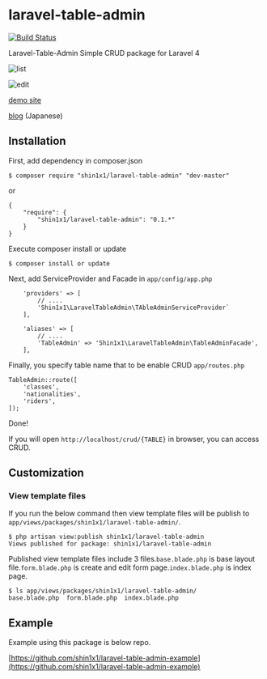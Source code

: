 laravel-table-admin
===================

[![Build Status](https://travis-ci.org/shin1x1/laravel-table-admin.svg?branch=master)](https://travis-ci.org/shin1x1/laravel-table-admin)

Laravel-Table-Admin Simple CRUD package for Laravel 4

![list](https://raw.githubusercontent.com/wiki/shin1x1/laravel-table-admin/images/classes_list.jpg?1)

![edit](https://raw.githubusercontent.com/wiki/shin1x1/laravel-table-admin/images/classes_edit.jpg?1)

[demo site](http://laravel-table-admin.herokuapp.com/crud/classes)

[blog](http://www.1x1.jp/blog/2014/06/laravel-table-admin.html) (Japanese)


## Installation

First, add dependency in composer.json

```
$ composer require "shin1x1/laravel-table-admin" "dev-master"
```

or

```
{
    "require": {
        "shin1x1/laravel-table-admin": "0.1.*"
    }
}
```

Execute composer install or update

```
$ composer install or update
```

Next, add ServiceProvider and Facade in `app/config/app.php`

```
    'providers' => [
        // ....
        'Shin1x1\LaravelTableAdmin\TAbleAdminServiceProvider`
    ],
```

```
    'aliases' => [
        // ....
        'TableAdmin' => 'Shin1x1\LaravelTableAdmin\TableAdminFacade',
    ],
```

Finally, you specify table name that to be enable CRUD `app/routes.php`

```
TableAdmin::route([
    'classes',
    'nationalities',
    'riders',
]);
```

Done!

If you will open `http://localhost/crud/{TABLE}` in browser, you can access CRUD.

## Customization

### View template files

If you run the below command then view template files will be publish to `app/views/packages/shin1x1/laravel-table-admin/`.

```
$ php artisan view:publish shin1x1/laravel-table-admin
Views published for package: shin1x1/laravel-table-admin
```

Published view template files include 3 files.`base.blade.php` is base layout file.`form.blade.php` is create and edit form page.`index.blade.php` is index page.

```
$ ls app/views/packages/shin1x1/laravel-table-admin/
base.blade.php  form.blade.php  index.blade.php
```

## Example

Example using this package is below repo.

[https://github.com/shin1x1/laravel-table-admin-example](https://github.com/shin1x1/laravel-table-admin-example)

